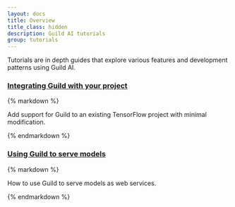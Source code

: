 ```yaml
---
layout: docs
title: Overview
title_class: hidden
description: Guild AI tutorials
group: tutorials
---
```


Tutorials are in depth guides that explore various features and
development patterns using Guild AI.

<div class="doclist m-3">
  <div class="row">
    <div class="col-md-6">
      <h3><a href="/tutorials/integrating-guild-with-your-project/">Integrating Guild with your project</a></h3>
    </div>
    <div class="col-md-6">
{% markdown %}

Add support for Guild to an existing TensorFlow project with
minimal modification.

{% endmarkdown %}
    </div>
  </div>
  <div class="row">
    <div class="col-md-6">
      <h3><a href="/tutorials/using-guild-to-serve-models/">Using Guild to serve models</a></h3>
    </div>
    <div class="col-md-6">
{% markdown %}

How to use Guild to serve models as web services.

{% endmarkdown %}
    </div>
  </div>
  <!--
  <div class="row">
    <div class="col-md-6">
      <h3><a href="/tutorials/guild-from-scratch/">Guild from scratch</a></h3>
    </div>
    <div class="col-md-6">
      Build a deep learning model with Guild integration from the ground up.
    </div>
  </div>
  -->
</div>
